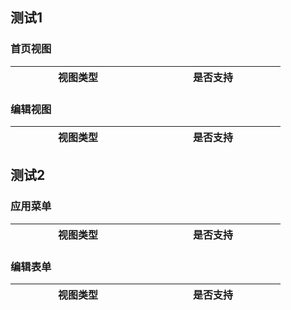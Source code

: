 
## 测试1

### 首页视图

|    <div style="width: 150pt">视图类型 </div>   |        <div style="width: 150pt">是否支持 </div>        |
| :------------: | :--------------------: |

### 编辑视图

|    <div style="width: 150pt">视图类型 </div>   |        <div style="width: 150pt">是否支持 </div>        |
| :------------: | :--------------------: |

## 测试2

### 应用菜单

|    <div style="width: 150pt">视图类型 </div>   |        <div style="width: 150pt">是否支持 </div>        |
| :------------: | :--------------------: |

### 编辑表单

|    <div style="width: 150pt">视图类型 </div>   |        <div style="width: 150pt">是否支持 </div>        |
| :------------: | :--------------------: |
